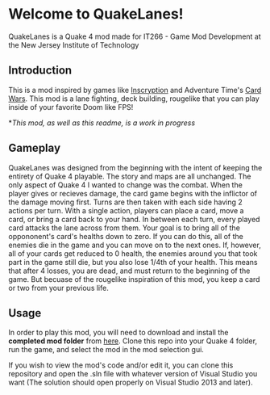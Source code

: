 # Welcome to QuakeLanes!
QuakeLanes is a Quake 4 mod made for IT266 - Game Mod Development at the New Jersey Institute of Technology

## Introduction
This is a mod inspired by games like [Inscryption](https://store.steampowered.com/app/1092790/Inscryption/) and Adventure Time's 
[Card Wars](https://adventuretime.fandom.com/wiki/Card_Wars_(game)). This mod is a lane fighting, deck building, rougelike that 
you can play inside of your favorite Doom like FPS!

\*_This mod, as well as this readme, is a work in progress_

## Gameplay
QuakeLanes was designed from the beginning with the intent of keeping the entirety of Quake 4 playable. The story and maps are all 
unchanged. The only aspect of Quake 4 I wanted to change was the combat. When the player gives or recieves damage, the 
card game begins with the inflictor of the damage moving first. Turns are then taken with each side having 2 actions 
per turn. With a single action, players can place a card, move a card, or bring a card back to your hand. In between each 
turn, every played card attacks the lane across from them. Your goal is to bring all of the oppononent's card's healths
down to zero. If you can do this, all of the enemies die in the game and you can move on to the next ones. If, however, 
all of your cards get reduced to 0 health, the enemies around you that took part in the game still die, but you also
lose 1/4th of your health. This means that after 4 losses, you are dead, and must return to the beginning of the game. 
But becuase of the rougelike inspiration of this mod, you keep a card or two from your previous life. 

## Usage
In order to play this mod, you will need to download and install the __completed mod folder__ from 
[here](https://github.com/ericmargadonna/QLModFolder). Clone this repo into your Quake 4 folder, run
the game, and select the mod in the mod selection gui.

If you wish to view the mod's code and/or edit it, you can clone this repository and open the .sln
file with whatever version of Visual Studio you want (The solution should open properly on Visual 
Studio 2013 and later).


